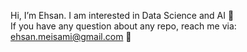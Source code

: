 Hi, I’m Ehsan. I am interested in Data Science and AI 👋 <br>
If you have any question about any repo, reach me via: ehsan.meisami@gmail.com 👀
